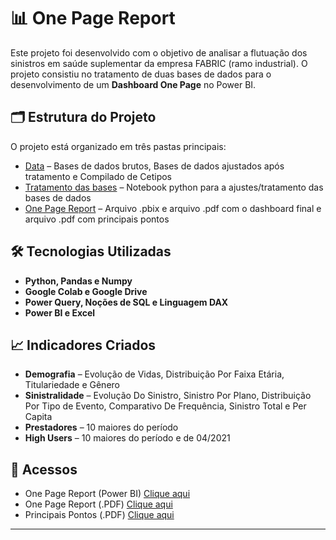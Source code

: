# 📊 One Page Report

Este projeto foi desenvolvido com o objetivo de analisar a flutuação dos sinistros em saúde suplementar da empresa FABRIC (ramo industrial). O projeto consistiu no tratamento de duas bases de dados para o desenvolvimento de um **Dashboard One Page** no Power BI.

## 🗂 Estrutura do Projeto

O projeto está organizado em três pastas principais:
- [Data](https://github.com/pah-10/One_Page_Fabric/tree/main/Data) – Bases de dados brutos, Bases de dados ajustados após tratamento e Compilado de Cetipos
- [Tratamento das bases](https://github.com/pah-10/One_Page_Fabric/tree/main/Tratamento%20das%20bases) – Notebook python para a ajustes/tratamento das bases de dados
- [One Page Report](https://github.com/pah-10/One_Page_Fabric/tree/main/One%20Page%20Report) – Arquivo .pbix e arquivo .pdf com o dashboard final e arquivo .pdf com principais pontos

## 🛠 Tecnologias Utilizadas

- **Python, Pandas e Numpy**
- **Google Colab e Google Drive**
- **Power Query, Noções de SQL e Linguagem DAX**
- **Power BI e Excel**

## 📈 Indicadores Criados

- **Demografia** – Evolução de Vidas, Distribuição Por Faixa Etária, Titulariedade e Gênero
- **Sinistralidade** – Evolução Do Sinistro, Sinistro Por Plano, Distribuição Por Tipo de Evento, Comparativo De Frequência, Sinistro Total e Per Capita
- **Prestadores** – 10 maiores do período
- **High Users** – 10 maiores do período e de 04/2021

## 🎯 Acessos

- One Page Report (Power BI) [Clique aqui](https://app.powerbi.com/links/ZqrTPLdz4H?ctid=ee8708f0-1538-4fed-ad44-d16297562466&pbi_source=linkShare)
- One Page Report (.PDF) [Clique aqui](https://github.com/pah-10/One_Page_Fabric/blob/main/One%20Page%20Report/One_Page_Report.pdf)
- Principais Pontos (.PDF) [Clique aqui](https://github.com/pah-10/One_Page_Fabric/blob/main/One%20Page%20Report/Principais%20Pontos.pdf)
---
